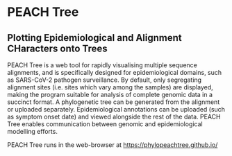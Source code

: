 # PEACH Tree

## Plotting Epidemiological and Alignment CHaracters onto Trees



PEACH Tree is a web tool for rapidly visualising multiple sequence alignments, and is specifically designed for epidemiological domains, such as SARS-CoV-2 pathogen surveillance. 
By default, only segregating alignment sites (i.e. sites which vary among the samples) are displayed, making the program suitable for analysis of complete genomic data in a succinct format.
A phylogenetic tree can be generated from the alignment or uploaded separately.
Epidemiological annotations can be uploaded (such as symptom onset date) and viewed alongside the rest of the data.
PEACH Tree enables communication between genomic and epidemiological modelling efforts.



PEACH Tree runs in the web-browser at https://phylopeachtree.github.io/


